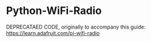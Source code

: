 Python-WiFi-Radio
=================

DEPRECATAED CODE, originally to accompany this guide:
https://learn.adafruit.com/pi-wifi-radio
